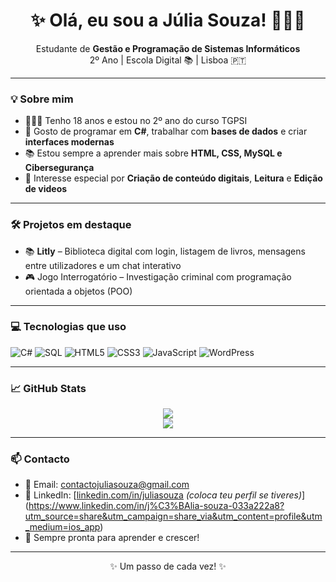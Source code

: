 <h1 align="center">✨ Olá, eu sou a Júlia Souza! 👩🏽‍💻</h1>

<p align="center">
  Estudante de <strong>Gestão e Programação de Sistemas Informáticos</strong> <br>
  2º Ano | Escola Digital 📚 | Lisboa 🇵🇹
</p>

---

### 💡 Sobre mim

- 👩🏽‍🎓 Tenho 18 anos e estou no 2º ano do curso TGPSI
- 👾 Gosto de programar em **C#**, trabalhar com **bases de dados** e criar **interfaces modernas**
- 📚 Estou sempre a aprender mais sobre **HTML, CSS, MySQL e Cibersegurança**
- 🧠 Interesse especial por **Criação de conteúdo digitais**, **Leitura** e **Edição de videos**

---

### 🛠️ Projetos em destaque

- 📚 **Litly** – Biblioteca digital com login, listagem de livros, mensagens entre utilizadores e um chat interativo
- 🎮 Jogo Interrogatório – Investigação criminal com programação orientada a objetos (POO)

---

### 💻 Tecnologias que uso

![C#](https://img.shields.io/badge/-CSharp-239120?style=flat-square&logo=csharp&logoColor=white)
![SQL](https://img.shields.io/badge/-MySQL-4479A1?style=flat-square&logo=mysql&logoColor=white)
![HTML5](https://img.shields.io/badge/-HTML5-E34F26?style=flat-square&logo=html5&logoColor=white)
![CSS3](https://img.shields.io/badge/-CSS3-1572B6?style=flat-square&logo=css3&logoColor=white)
![JavaScript](https://img.shields.io/badge/-JavaScript-F7DF1E?style=flat-square&logo=javascript&logoColor=black)
![WordPress](https://img.shields.io/badge/-WordPress-21759B?style=flat-square&logo=wordpress&logoColor=white)

---

### 📈 GitHub Stats

<p align="center">
  <img src="https://github-readme-stats.vercel.app/api?username=TEU_USUARIO&show_icons=true&theme=tokyonight" />
  <br>
  <img src="https://github-readme-stats.vercel.app/api/top-langs/?username=TEU_USUARIO&layout=compact&theme=tokyonight" />
</p>

---

### 📫 Contacto

- 💌 Email: contactojuliasouza@gmail.com
- 💼 LinkedIn: [[linkedin.com/in/juliasouza](https://linkedin.com) *(coloca teu perfil se tiveres)*](https://www.linkedin.com/in/j%C3%BAlia-souza-033a222a8?utm_source=share&utm_campaign=share_via&utm_content=profile&utm_medium=ios_app)
- 🧠 Sempre pronta para aprender e crescer!

---

<p align="center">✨ Um passo de cada vez!</strong> ✨</p>

